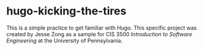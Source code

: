 # hugo-kicking-the-tires
This is a simple practice to get familiar with Hugo.
This specific project was created by Jesse Zong as a sample for CIS 3500 *Introduction to Software Engineering* at the University of Pennsylvania.